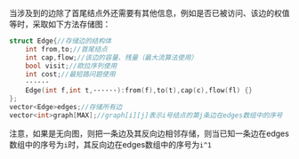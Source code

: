 当涉及到的边除了首尾结点外还需要有其他信息，例如是否已被访问、该边的权值等时，采取如下方法存储图：
```cpp
struct Edge{//存储边的结构体
    int from,to;//首尾结点
    int cap,flow;//该边的容量、残量（最大流算法使用）
    bool visit;//欧拉序列使用
    int cost;//最短路问题使用
    ······
    Edge(int f,int t,······):from(f),to(t),cap(c),flow(fl) {}
};
vector<Edge>edges;//存储所有边
vector<int>graph[MAX];//graph[i][j]表示i号结点的第j条边在edges数组中的序号
```
注意，如果是无向图，则把一条边及其反向边相邻存储，则当已知一条边在edges数组中的序号为`i`时，其反向边在edges数组中的序号为`i^1`
